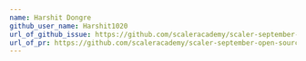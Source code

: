 ```yaml
---
name: Harshit Dongre
github_user_name: Harshit1020
url_of_github_issue: https://github.com/scaleracademy/scaler-september-open-source-challenge/issues/290
url_of_pr: https://github.com/scaleracademy/scaler-september-open-source-challenge/pull/859
---
```

